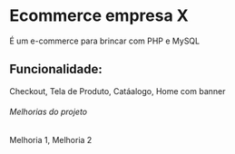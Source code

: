 # Ecommerce empresa X
É um e-commerce para brincar com PHP e MySQL

## Funcionalidade:
Checkout, Tela de Produto, Catáalogo, Home com banner


###### Melhorias do projeto
Melhoria 1, Melhoria 2